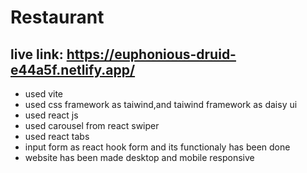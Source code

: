 # Restaurant

## live link: https://euphonious-druid-e44a5f.netlify.app/
- used vite
- used css framework as taiwind,and taiwind framework as daisy ui
- used react js
- used carousel from react swiper
- used react tabs
- input form as react hook form and its functionaly has been done
- website has been made desktop and mobile responsive





